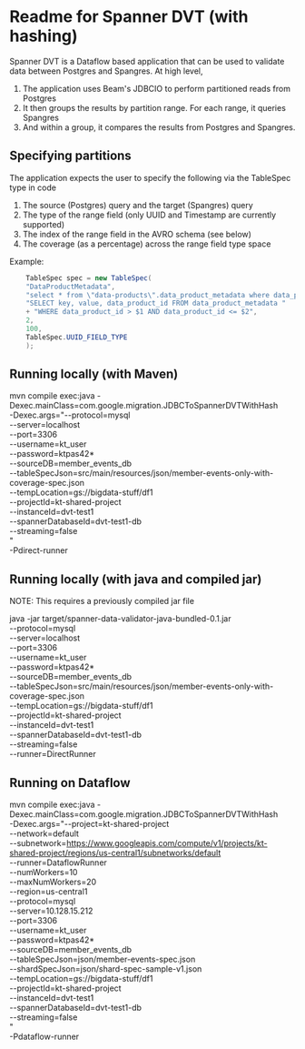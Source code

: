 # Readme for Spanner DVT (with hashing)

Spanner DVT is a Dataflow based application that can be used to validate data between Postgres and Spangres. At high level,
1. The application uses Beam's JDBCIO to perform partitioned reads from Postgres
2. It then groups the results by partition range. For each range, it queries Spangres
3. And within a group, it compares the results from Postgres and Spangres.

## Specifying partitions

The application expects the user to specify the following via the TableSpec type in code

1. The source (Postgres) query and the target (Spangres) query
2. The type of the range field (only UUID and Timestamp are currently supported)
3. The index of the range field in the AVRO schema (see below)
4. The coverage (as a percentage) across the range field type space

Example:

```java
    TableSpec spec = new TableSpec(
    "DataProductMetadata",
    "select * from \"data-products\".data_product_metadata where data_product_id > uuid(?) and data_product_id <= uuid(?)",
    "SELECT key, value, data_product_id FROM data_product_metadata "
    + "WHERE data_product_id > $1 AND data_product_id <= $2",
    2,
    100,
    TableSpec.UUID_FIELD_TYPE
    );
```

## Running locally (with Maven)

mvn compile exec:java -Dexec.mainClass=com.google.migration.JDBCToSpannerDVTWithHash \
-Dexec.args="--protocol=mysql \
--server=localhost \
--port=3306 \
--username=kt_user \
--password=ktpas42* \
--sourceDB=member_events_db \
--tableSpecJson=src/main/resources/json/member-events-only-with-coverage-spec.json \
--tempLocation=gs://bigdata-stuff/df1 \
--projectId=kt-shared-project \
--instanceId=dvt-test1 \
--spannerDatabaseId=dvt-test1-db \
--streaming=false \
" \
-Pdirect-runner

## Running locally (with java and compiled jar)

NOTE: This requires a previously compiled jar file

java -jar target/spanner-data-validator-java-bundled-0.1.jar  \
--protocol=mysql \
--server=localhost \
--port=3306 \
--username=kt_user \
--password=ktpas42* \
--sourceDB=member_events_db \
--tableSpecJson=src/main/resources/json/member-events-only-with-coverage-spec.json \
--tempLocation=gs://bigdata-stuff/df1 \
--projectId=kt-shared-project \
--instanceId=dvt-test1 \
--spannerDatabaseId=dvt-test1-db \
--streaming=false \
--runner=DirectRunner

## Running on Dataflow

mvn compile exec:java -Dexec.mainClass=com.google.migration.JDBCToSpannerDVTWithHash \
-Dexec.args="--project=kt-shared-project \
--network=default \
--subnetwork=https://www.googleapis.com/compute/v1/projects/kt-shared-project/regions/us-central1/subnetworks/default \
--runner=DataflowRunner \
--numWorkers=10 \
--maxNumWorkers=20 \
--region=us-central1 \
--protocol=mysql \
--server=10.128.15.212 \
--port=3306 \
--username=kt_user \
--password=ktpas42* \
--sourceDB=member_events_db \
--tableSpecJson=json/member-events-spec.json \
--shardSpecJson=json/shard-spec-sample-v1.json \
--tempLocation=gs://bigdata-stuff/df1 \
--projectId=kt-shared-project \
--instanceId=dvt-test1 \
--spannerDatabaseId=dvt-test1-db \
--streaming=false \
" \
-Pdataflow-runner